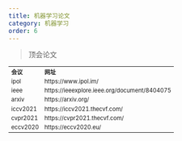 ```yaml
---
title: 机器学习论文
category: 机器学习
order: 6
---
```


> 顶会论文
<table width="1033" style="font-size: 0.8em;">
	<tbody>
		<tr>
			<td>
				<strong>
					会议
				</strong>
			</td>
			<td>
				<strong>
					网址
				</strong>
			</td>
		</tr>
		<tr>
			<td>
				ipol
			</td>
			<td>
				https://www.ipol.im/
			</td>
		</tr>
		<tr>
			<td>
				ieee
			</td>
			<td>
				https://ieeexplore.ieee.org/document/8404075
			</td>
		</tr>
		<tr>
			<td>
				arxiv
			</td>
			<td>
				https://arxiv.org/
			</td>
		</tr>
		<tr>
			<td>
				iccv2021
			</td>
			<td>
				https://iccv2021.thecvf.com/
			</td>
		</tr>
		<tr>
			<td>
				cvpr2021
			</td>
			<td>
				https://cvpr2021.thecvf.com/
			</td>
		</tr>
		<tr>
			<td>
				eccv2020
			</td>
			<td>
				https://eccv2020.eu/
			</td>
		</tr>
	</tbody>
</table>


